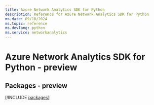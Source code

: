 ```yaml
---
title: Azure Network Analytics SDK for Python
description: Reference for Azure Network Analytics SDK for Python
ms.date: 09/10/2024
ms.topic: reference
ms.devlang: python
ms.service: networkanalytics
---
```

# Azure Network Analytics SDK for Python - preview
## Packages - preview
[!INCLUDE [packages](network-analytics-index.md)]